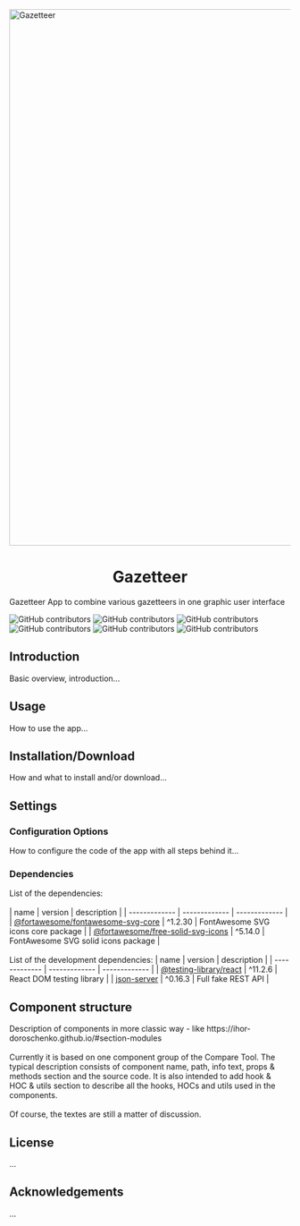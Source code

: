 <img width="959" alt="Gazetteer" src="https://user-images.githubusercontent.com/56873797/184392847-00dfcd90-eee6-47ca-b095-1367733fdcc8.png">


<h1 align="center">Gazetteer</h1>


Gazetteer App to combine various gazetteers in one graphic user interface

![GitHub contributors](https://img.shields.io/badge/react-16.13-blue) ![GitHub contributors](https://img.shields.io/badge/leaflet-1.6-blue) ![GitHub contributors](https://img.shields.io/badge/antdesign-4.16.7-blue) ![GitHub contributors](https://img.shields.io/badge/redux-4.0.5-blue) ![GitHub contributors](https://img.shields.io/badge/contributions-welcome-green) ![GitHub contributors](https://img.shields.io/github/contributors/ihor-doroschenko/gazetteer)

<h2>Introduction</h2>
Basic overview, introduction...
<h2>Usage</h2>
How to use the app...
<h2>Installation/Download</h2>
How and what to install and/or download...
<h2>Settings</h2>
<h3>Configuration Options</h3>
How to configure the code of the app with all steps behind it...
<h3>Dependencies</h3>
List of the dependencies:
<br />
<br />
| name  | version |  description  |
| ------------- | ------------- | ------------- |
| <a href="https://www.npmjs.com/package/@fortawesome/fontawesome-svg-core" >@fortawesome/fontawesome-svg-core</a>  | ^1.2.30  | FontAwesome SVG icons core package  |
| <a href="https://www.npmjs.com/package/@fortawesome/free-solid-svg-icons" >@fortawesome/free-solid-svg-icons</a>  | ^5.14.0  | FontAwesome SVG solid icons package  |
<br />
<br />
List of the development dependencies:
| name  | version |  description  |
| ------------- | ------------- | ------------- |
| <a href="https://www.npmjs.com/package/@testing-library/react" >@testing-library/react</a>  | ^11.2.6  | React DOM testing library  |
| <a href="https://www.npmjs.com/package/json-server" >json-server</a>  | ^0.16.3  | Full fake REST API  |
<br />
<h2>Component structure</h2>
Description of components in more classic way - like https://ihor-doroschenko.github.io/#section-modules
<br /><br />
Currently it is based on one component group of the Compare Tool. The typical description consists of component name, path, info text, props & methods section and the source code. It is also intended to add hook & HOC & utils section to describe all the hooks, HOCs and utils used in the components.
<br /><br />
Of course, the textes are still a matter of discussion.
<h2>License</h2>
...
<h2>Acknowledgements</h2>
...
